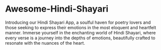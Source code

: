 # Awesome-Hindi-Shayari
Introducing our Hindi Shayari App, a soulful haven for poetry lovers and those seeking to express their emotions in the most eloquent and heartfelt manner. Immerse yourself in the enchanting world of Hindi Shayari, where every verse is a journey into the depths of emotions, beautifully crafted to resonate with the nuances of the heart.
